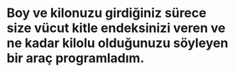 # Boy ve kilonuzu girdiğiniz sürece size vücut kitle endeksinizi veren ve ne kadar kilolu olduğunuzu söyleyen bir araç programladım.